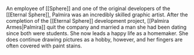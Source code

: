 An employee of <span class="miscellaneous">[[Sphere]]</span> and one of the original developers of the <span class="miscellaneous">[[Eternal Sphere]]</span>, Palmira was an incredibly skilled graphic artist.
After the completion of the <span class="miscellaneous">[[Eternal Sphere]]</span> development project, <span class="people">[[Palmira Armes|Palmira]]</span> quit the company and married a man she had been dating since both were students.  She now leads a happy life as a homemaker.
She does continue drawing pictures as a hobby, however, and her fingers are often covered with paint stains.